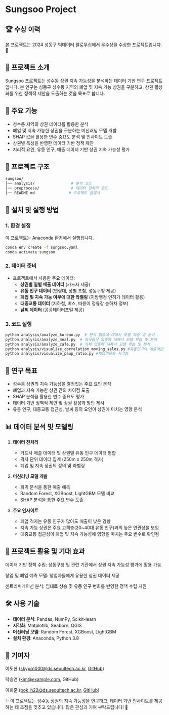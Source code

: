 # Sungsoo Project

## 🏆 수상 이력

본 프로젝트는 2024 성동구 빅데이터 펠로우십에서 우수상을 수상한 프로젝트입니다. 🎉

## 📌 프로젝트 소개

Sungsoo 프로젝트는 성수동 상권 지속 가능성을 분석하는 데이터 기반 연구 프로젝트입니다. 본 연구는 성동구 성수동 지역의 폐업 및 지속 가능 상권을 구분하고, 상권 활성화를 위한 정책적 제안을 도출하는 것을 목표로 합니다.

## 🚀 주요 기능

- 성수동 지역의 상권 데이터를 활용한 분석
- 폐업 및 지속 가능한 상권을 구분하는 머신러닝 모델 개발
- SHAP 값을 활용한 변수 중요도 분석 및 인사이트 도출
- 상권별 특성을 반영한 데이터 기반 정책 제안
- 지리적 요인, 유동 인구, 매출 데이터 기반 상권 지속 가능성 평가

## 📁 프로젝트 구조

```bash
sungsoo/
│── analysis/                # 분석 코드
│── preprocess/              # 데이터 전처리 코드
│── README.md               # 프로젝트 설명서
```

## 🔧 설치 및 실행 방법

### 1. 환경 설정

이 프로젝트는 Anaconda 환경에서 실행됩니다.

```bash
conda env create -f sungsoo.yaml
conda activate sungsoo
```

### 2. 데이터 준비

- 프로젝트에서 사용한 주요 데이터:
  - **상권별 일별 매출 데이터** (카드사 제공)
  - **유동 인구 데이터** (연령대, 성별 포함, 성동구청 제공)
  - **폐업 및 지속 가능 여부에 대한 라벨링** (지방행정 인허가 데이터 활용)
  - **대중교통 데이터** (지하철, 버스, 따릉이 정류장 승하차 정보)
  - **날씨 데이터** (공공데이터포털 제공)

### 3. 코드 실행

```bash
python analysis/analyze_korean.py  # 한식 업종에 대해서 모델 학습 및 분석
python analysis/analyze_meal.py  # 외국음식 업종에 대해서 모델 학습 및 분석
python analysis/analyze_cafe.py  # 카페 업종에 대해서 모델 학습 및 분석
python analysis/visualize_correlation_moving_sales.py #유동인구와 매출액간 상관관계 분석
python analysis/visualize_paup_ratio.py #폐업비율을 시각화
```

## 🎯 연구 목표

- 성수동 상권의 지속 가능성을 결정짓는 주요 요인 분석
- 폐업과 지속 가능한 상권 간의 차이점 도출
- SHAP 분석을 활용한 변수 중요도 평가
- 데이터 기반 정책적 제안 및 상권 활성화 방안 제시
- 유동 인구, 대중교통 접근성, 날씨 등의 요인이 상권에 미치는 영향 분석

## 📊 데이터 분석 및 모델링

1. **데이터 전처리**

   - 카드사 매출 데이터 및 상권별 유동 인구 데이터 병합
   - 격자 단위 데이터 집계 (250m x 250m 격자)
   - 폐업 및 지속 상권의 정의 및 라벨링

2. **머신러닝 모델 개발**

   - 회귀 분석을 통한 매출 예측
   - Random Forest, XGBoost, LightGBM 모델 비교
   - SHAP 분석을 통한 주요 변수 도출

3. **주요 인사이트**

   - 폐업 격자는 유동 인구가 많아도 매출이 낮은 경향
   - 지속 가능 상권은 주요 고객층(20\~40대 유동 인구)과의 높은 연관성을 보임
   - 대중교통 접근성이 폐업 및 지속 가능성에 영향을 미치는 주요 변수로 확인됨

## 📢 프로젝트 활용 및 기대 효과

데이터 기반 정책 수립: 성동구청 및 관련 기관에서 상권 지속 가능성 평가에 활용 가능

창업 및 폐업 예측 모델: 창업자들에게 유용한 상권 데이터 제공

젠트리피케이션 분석: 임대료 상승 및 유동 인구 변화를 반영한 정책 수립 지원

## 🛠️ 사용 기술

- **데이터 분석**: Pandas, NumPy, Scikit-learn
- **시각화**: Matplotlib, Seaborn, QGIS
- **머신러닝 모델**: Random Forest, XGBoost, LightGBM
- **설치 환경**: Anaconda, Python 3.8

## 👥 기여자

이도현 (skypo1000@ds.seoultech.ac.kr, [GitHub](https://github.com/DDohyeon2941))

탁승연 (kim@example.com, GitHub)

이희준 (bok_h22@ds.seoultech.ac.kr, [GitHub](https://github.com/bok-h22))

✨ 이 프로젝트는 성수동 상권의 지속 가능성을 연구하고, 데이터 기반 인사이트를 제공하는 데 초점을 맞추고 있습니다. 많은 관심과 기여 부탁드립니다! 🚀


 
